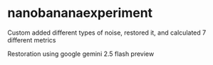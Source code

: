 # nanobananaexperiment


Custom added different types of noise, restored it, and calculated 7 different metrics

Restoration using google gemini 2.5 flash preview

